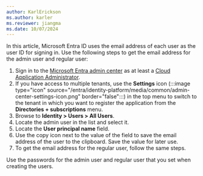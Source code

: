 ```yaml
---
author: KarlErickson
ms.author: karler
ms.reviewer: jiangma
ms.date: 10/07/2024
---
```


In this article, Microsoft Entra ID uses the email address of each user as the user ID for signing in. Use the following steps to get the email address for the admin user and regular user:

1. Sign in to the [Microsoft Entra admin center](https://entra.microsoft.com/) as at least a [Cloud Application Administrator](/entra/identity/role-based-access-control/permissions-reference#cloud-application-administrator).
1. If you have access to multiple tenants, use the **Settings** icon (:::image type="icon" source="/entra/identity-platform/media/common/admin-center-settings-icon.png" border="false":::) in the top menu to switch to the tenant in which you want to register the application from the **Directories + subscriptions** menu.
1. Browse to **Identity > Users > All Users**.
1. Locate the admin user in the list and select it.
1. Locate the **User principal name** field.
1. Use the copy icon next to the value of the field to save the email address of the user to the clipboard. Save the value for later use.
1. To get the email address for the regular user, follow the same steps.

Use the passwords for the admin user and regular user that you set when creating the users.
